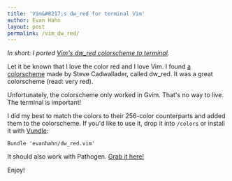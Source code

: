 ```yaml
---
title: 'Vim&#8217;s dw_red for terminal Vim'
author: Evan Hahn
layout: post
permalink: /vim_dw_red/
---
```

*In short: I ported [Vim's dw_red colorscheme to terminal](https://github.com/EvanHahn/dw_red.vim).*

Let it be known that I love the color red and I love Vim. I found [a colorscheme](http://www.vim.org/scripts/script.php?script_id=1659) made by Steve Cadwallader, called dw_red. It was a great colorscheme (read: very red).

Unfortunately, the colorscheme only worked in Gvim. That's no way to live. The terminal is important!

I did my best to match the colors to their 256-color counterparts and added them to the colorscheme. If you'd like to use it, drop it into `/colors` or install it with [Vundle](https://github.com/gmarik/vundle):

    Bundle 'evanhahn/dw_red.vim'

It should also work with Pathogen. [Grab it here!](https://github.com/EvanHahn/dw_red.vim)

Enjoy!
